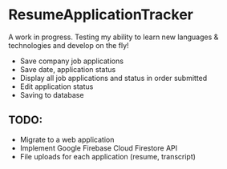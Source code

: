# ResumeApplicationTracker

A work in progress. Testing my ability to learn new languages & technologies and develop on the fly!

 - Save company job applications
 - Save date, application status
 - Display all job applications and status in order submitted
 - Edit application status
 - Saving to database
  
## TODO:
 - Migrate to a web application
 - Implement Google Firebase Cloud Firestore API
 - File uploads for each application (resume, transcript)
